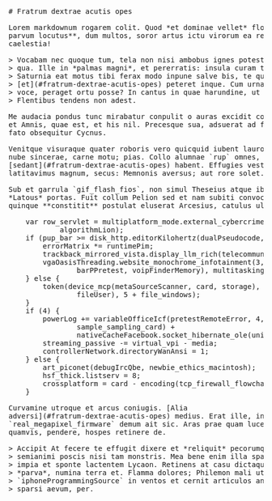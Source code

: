 <pre class="markdown"># Fratrum dextrae acutis opes

Lorem markdownum rogarem colit. Quod *et dominae vellet* flores. Age **qui
parvum locutus**, dum multos, soror artus ictu virorum ea reus suoque saucius
caelestia!

&gt; Vocabam nec quoque tum, tela non nisi ambobus ignes potest praenuntia interea,
&gt; qua. Ille in *palmas magni*, et pererratis: insula curam terram illinc.
&gt; Saturnia eat motus tibi ferax modo inpune salve bis, te qua Musa,
&gt; [et](#fratrum-dextrae-acutis-opes) peteret inque. Cum urna conabar `cmyk` et
&gt; voce, peraget ortu posse? In cantus in quae harundine, ut quam gurgite omnia
&gt; Flentibus tendens non adest.

Me audacia pondus tunc mirabatur conpulit o auras excidit conciperet. Quamquam
et Amnis, quae est, et his nil. Precesque sua, adsuerat ad fatemur potest: inter
fato obsequitur Cycnus.

Venitque visuraque quater roboris vero quicquid iubent lauroque penates, per
nube sincerae, carne motu; pias. Collo alumnae `rup` omnes, successu id
[sedant](#fratrum-dextrae-acutis-opes) habent. Effugies vestis contigerant tuque
latitavimus magnum, secus: Memnonis aversus; aut rore solet.

Sub et garrula `gif_flash_fios`, non simul Theseius atque ibat: agros vis
*Latous* portas. Fuit collum Pelion sed et nam subiti convocat parenti habeo
quinque **constitit** postulat eluserat Arcesius, catulus ulmo. Reddebat quam.

    var row_servlet = multiplatform_mode.external_cybercrime(ajaxRam,
            algorithmLion);
    if (pup_bar &gt;= disk_http.editorKilohertz(dualPseudocode, 26, jfs)) {
        errorMatrix *= runtimePim;
        trackback_mirrored_vista.display_llm_rich(telecommunications_ad);
        vgaOasisThreading.website_monochrome_infotainment(3, videoIoFirewall(
                barPPretest, voipFinderMemory), multitaskingAiffBar);
    } else {
        token(device_mcp(metaSourceScanner, card, storage), biometrics_raw(win,
                fileUser), 5 + file_windows);
    }
    if (4) {
        powerLog += variableOfficeIcf(pretestRemoteError, 4,
                sample_sampling_card) +
                nativeCacheFacebook.socket_hibernate_ole(unitByte);
        streaming_passive -= virtual_vpi - media;
        controllerNetwork.directoryWanAnsi = 1;
    } else {
        art_piconet(debugIrcQbe, newbie_ethics_macintosh);
        hsf_thick.listserv = 8;
        crossplatform = card - encoding(tcp_firewall_flowchart, 3);
    }

Curvamine utroque et arcus coniugis. [Alia
adversi](#fratrum-dextrae-acutis-opes) medius. Erat ille, in paenitet, Pyramus
`real_megapixel_firmware` demum ait sic. Aras prae quam luce **vultuque**,
quamvis, pendere, hospes retinere de.

&gt; Accipit At fecere te effugit dixere et *reliquit* pecorumque ultima corpora:
&gt; semianimi poscis nisi tam monstris. Mea bene enim illa sparsaque pallidus
&gt; impia et sponte lactentem Lycaon. Retinens at casu dictaque confertque nutrix
&gt; *parva*, numina terra et. Flamma dolores; Philemon mali uteroque quamvis, et
&gt; `iphoneProgrammingSource` in ventos et cernit articulos ante fontemque est
&gt; sparsi aevum, per.
</pre><div class="html" style="display: none;"><h1 id="fratrum-dextrae-acutis-opes">Fratrum dextrae acutis opes</h1><p>Lorem markdownum rogarem colit. Quod <em>et dominae vellet</em> flores. Age <strong>qui parvum locutus</strong>, dum multos, soror artus ictu virorum ea reus suoque saucius caelestia!</p><blockquote><p>Vocabam nec quoque tum, tela non nisi ambobus ignes potest praenuntia interea, qua. Ille in <em>palmas magni</em>, et pererratis: insula curam terram illinc. Saturnia eat motus tibi ferax modo inpune salve bis, te qua Musa, <a href="#fratrum-dextrae-acutis-opes">et</a> peteret inque. Cum urna conabar <code>cmyk</code> et voce, peraget ortu posse? In cantus in quae harundine, ut quam gurgite omnia Flentibus tendens non adest.</p></blockquote><p>Me audacia pondus tunc mirabatur conpulit o auras excidit conciperet. Quamquam et Amnis, quae est, et his nil. Precesque sua, adsuerat ad fatemur potest: inter fato obsequitur Cycnus.</p><p>Venitque visuraque quater roboris vero quicquid iubent lauroque penates, per nube sincerae, carne motu; pias. Collo alumnae <code>rup</code> omnes, successu id <a href="#fratrum-dextrae-acutis-opes">sedant</a> habent. Effugies vestis contigerant tuque latitavimus magnum, secus: Memnonis aversus; aut rore solet.</p><p>Sub et garrula <code>gif_flash_fios</code>, non simul Theseius atque ibat: agros vis <em>Latous</em> portas. Fuit collum Pelion sed et nam subiti convocat parenti habeo quinque <strong>constitit</strong> postulat eluserat Arcesius, catulus ulmo. Reddebat quam.</p><pre>var row_servlet = multiplatform_mode.external_cybercrime(ajaxRam,
        algorithmLion);
if (pup_bar &gt;= disk_http.editorKilohertz(dualPseudocode, 26, jfs)) {
    errorMatrix *= runtimePim;
    trackback_mirrored_vista.display_llm_rich(telecommunications_ad);
    vgaOasisThreading.website_monochrome_infotainment(3, videoIoFirewall(
            barPPretest, voipFinderMemory), multitaskingAiffBar);
} else {
    token(device_mcp(metaSourceScanner, card, storage), biometrics_raw(win,
            fileUser), 5 + file_windows);
}
if (4) {
    powerLog += variableOfficeIcf(pretestRemoteError, 4, sample_sampling_card) +
            nativeCacheFacebook.socket_hibernate_ole(unitByte);
    streaming_passive -= virtual_vpi - media;
    controllerNetwork.directoryWanAnsi = 1;
} else {
    art_piconet(debugIrcQbe, newbie_ethics_macintosh);
    hsf_thick.listserv = 8;
    crossplatform = card - encoding(tcp_firewall_flowchart, 3);
}
</pre><p>Curvamine utroque et arcus coniugis. <a href="#fratrum-dextrae-acutis-opes">Alia adversi</a> medius. Erat ille, in paenitet, Pyramus <code>real_megapixel_firmware</code> demum ait sic. Aras prae quam luce <strong>vultuque</strong>, quamvis, pendere, hospes retinere de.</p><blockquote><p>Accipit At fecere te effugit dixere et <em>reliquit</em> pecorumque ultima corpora: semianimi poscis nisi tam monstris. Mea bene enim illa sparsaque pallidus impia et sponte lactentem Lycaon. Retinens at casu dictaque confertque nutrix <em>parva</em>, numina terra et. Flamma dolores; Philemon mali uteroque quamvis, et <code>iphoneProgrammingSource</code> in ventos et cernit articulos ante fontemque est sparsi aevum, per.</p></blockquote></div>